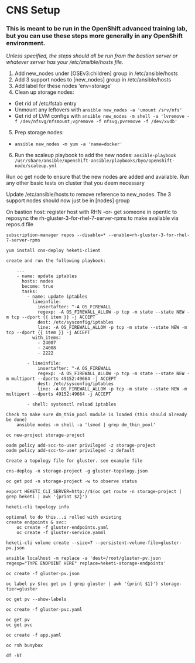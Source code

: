 
# CNS Setup

### This is meant to be run in the OpenShift advanced training lab, but you can use these steps more generally in any OpenShift environment.

*Unless specified, the steps should all be run from the bastion server or whatever server has your /etc/ansible/hosts file.*

1. Add new_nodes under [OSEv3:children] group in /etc/ansible/hosts
2. Add 3 support nodes to [new_nodes] group in /etc/ansible/hosts
3. Add label for these nodes 'env=storage'
4. Clean up storage nodes:
  * Get rid of /etc/fstab entry
  * Unmount any leftovers with `ansible new_nodes -a 'umount /srv/nfs'`
  * Get rid of LVM configs with `ansible new_nodes -m shell -a 'lvremove -f /dev/nfsvg/nfsmount;vgremove -f nfsvg;pvremove -f /dev/xvdb'`
5. Prep storage nodes:
  * `ansible new_nodes -m yum -a 'name=docker'`
6. Run the scaleup playbook to add the new nodes:
  `ansible-playbook /usr/share/ansible/openshift-ansible/playbooks/byo/openshift-node/scaleup.yml`

	

Run oc get node to ensure that the new nodes are added and available. Run any other basic tests on cluster that you deem necessary

Update /etc/ansible/hosts to remove reference to new_nodes. The 3 support nodes should now just be in [nodes] group

On bastion host:
	register host with RHN
	-or-
	get someone in opentlc to reposync the rh-gluster-3-for-rhel-7-server-rpms to make available via repos.d file

	subscription-manager repos --disable=* --enable=rh-gluster-3-for-rhel-7-server-rpms

	yum install cns-deploy heketi-client

	create and run the following playbook:

		---
		- name: update iptables
		  hosts: nodes
		  become: true
		  tasks:
		    - name: update iptables
		      lineinfile:
		        insertafter: ^-A OS_FIREWALL
		        regexp: -A OS_FIREWALL_ALLOW -p tcp -m state --state NEW -m tcp --dport {{ item }} -j ACCEPT
		        dest: /etc/sysconfig/iptables
		        line: -A OS_FIREWALL_ALLOW -p tcp -m state --state NEW -m tcp --dport {{ item }} -j ACCEPT
		      with_items:
		        - 24007
		        - 24008
		        - 2222

		    - lineinfile:
		        insertafter: ^-A OS_FIREWALL
		        regexp: -A OS_FIREWALL_ALLOW -p tcp -m state --state NEW -m multiport --dports 49152:49664 -j ACCEPT
		        dest: /etc/sysconfig/iptables
		        line: -A OS_FIREWALL_ALLOW -p tcp -m state --state NEW -m multiport --dports 49152:49664 -j ACCEPT

		    - shell: systemctl reload iptables

	Check to make sure dm_thin_pool module is loaded (this should already be done)
		ansible nodes -m shell -a 'lsmod | grep dm_thin_pool'

	oc new-project storage-project

	oadm policy add-scc-to-user privileged -z storage-project
	oadm policy add-scc-to-user privileged -z default

	Create a topology file for gluster. see example file

	cns-deploy -n storage-project -g gluster-topology.json

	oc get pod -n storage-project -w to observe status

	export HEKETI_CLI_SERVER=http://$(oc get route -n storage-project | grep heketi | awk '{print $2}')

	heketi-cli topology info

	optional to do this...i rolled with existing
	create endpoints & svc:
		oc create -f gluster-endpoints.yaml
		oc create -f gluster-service.yamml

	heketi-cli volume create --size=7 --persistent-volume-file=gluster-pv.json

	ansible localhost -m replace -a 'dest=/root/gluster-pv.json regexp="TYPE ENDPOINT HERE" replace=heketi-storage-endpoints'

	oc create -f gluster-pv.json

	oc label pv $(oc get pv | grep gluster | awk '{print $1}') storage-tier=gluster

	oc get pv --show-labels

	oc create -f gluster-pvc.yaml

	oc get pv
	oc get pvc

	oc create -f app.yaml

	oc rsh busybox

	df -hT
